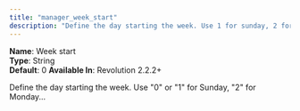 ```yaml
---
title: "manager_week_start"
description: "Define the day starting the week. Use 1 for sunday, 2 for monday..."
---
```


**Name**: Week start  
**Type**: String  
**Default**: 0 
**Available In**: Revolution 2.2.2+

Define the day starting the week. Use "0" or "1" for Sunday, "2" for Monday...